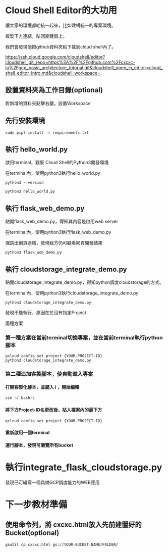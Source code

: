 # Cloud Shell Editor的大功用

讓大家的環境都給統一起來，比如建構統一的專案環境。

複製下方連結，貼回瀏覽器上。

我們會發現他把github資料夾給下載到cloud shell內了。


https://ssh.cloud.google.com/cloudshell/editor?cloudshell_git_repo=https%3A%2F%2Fgithub.com%2Fcxcxc-io%2Fgcp_basic_architecture_tutorial.git&cloudshell_open_in_editor=cloud_shell_editor_intro.md&cloudshell_workspace=.

## 設置資料夾為工作目錄(optional)

對新增的資料夾點擊右鍵，設置Workspace

## 先行安裝環境
```
sudo pip3 install -r requirements.txt
```

## 執行 hello_world.py

啟用terminal，觀察 Cloud Shell的Python3開發環境

在terminal內，使用python3執行hello_world.py

```
python3 --version

python3 hello_world.py
```

## 執行 flask_web_demo.py

點開flask_web_demo.py，得知其內容是啟用web server

在terminal內，使用python3執行flask_web_demo.py

彈跳出網頁連結，發現我方仍可觀看網頁開發結果

```
python3 flask_web_demo.py

```

## 執行 cloudstorage_integrate_demo.py

點開cloudstorage_integrate_demo.py，得知python調度cloudstorage的方式。

在terminal內，使用python3執行cloudstorage_integrate_demo.py

```
python3 cloudstorage_integrate_demo.py

```

發現不能執行，原因在於沒有指定Project

兩種方案

### 第一種方案在當前terminal切換專案，並在當前terminal執行python腳本

```
gcloud config set project {YOUR-PROJECT-ID}
python3 cloudstorage_integrate_demo.py
```

### 第二種追加客製腳本，使自動進入專案

#### 打開客製化腳本，並鍵入 i ，開始編輯
```
vim ~/.bashrc
```

#### 將下方Project-ID名更改後，貼入檔案內的最下方
```
gcloud config set project {YOUR-PROJECT-ID}
```

#### 重新啟用一個terminal


#### 運行腳本，發現可瀏覽所有bucket


# 執行integrate_flask_cloudstorage.py

發現已可編寫一個具備GCP調度能力的WEB應用

# 下一步教材準備

## 使用命令列，將 cxcxc.html放入先前建置好的Bucket(optional)

```
gsutil cp cxcxc.html gs://YOUR-BUCKET-NAME/FOLDER/
```





